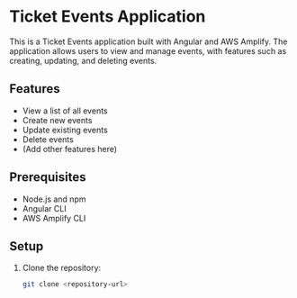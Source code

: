 # Ticket Events Application

This is a Ticket Events application built with Angular and AWS Amplify. The application allows users to view and manage events, with features such as creating, updating, and deleting events.

## Features

- View a list of all events
- Create new events
- Update existing events
- Delete events
- (Add other features here)

## Prerequisites

- Node.js and npm
- Angular CLI
- AWS Amplify CLI

## Setup

1. Clone the repository:

   ```bash
   git clone <repository-url>
